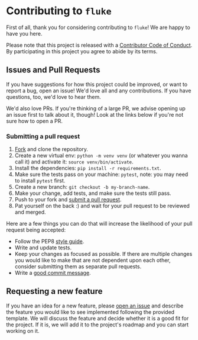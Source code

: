 # Contributing to `fluke`

[fork]: https://github.com/makgyver/fluke/fork
[pr]: https://github.com/makgyver/fluke/compare
[style]: https://peps.python.org/pep-0008/
[code-of-conduct]: https://github.com/makgyver/fluke/blob/main/CODE_OF_CONDUCT.md

First of all, thank you for considering contributing to `fluke`! We are happy to have you here.

Please note that this project is released with a [Contributor Code of Conduct][code-of-conduct].
By participating in this project you agree to abide by its terms.

## Issues and Pull Requests

If you have suggestions for how this project could be improved, or want to report a bug, open an issue! We'd love all and any contributions. If you have questions, too, we'd love to hear them.

We'd also love PRs. If you're thinking of a large PR, we advise opening up an issue first to talk about it, though! Look at the links below if you're not sure how to open a PR.

### Submitting a pull request

1. [Fork][fork] and clone the repository.
1. Create a new virtual env: `python -m venv venv` (or whatever you wanna call it) and activate it: `source venv/bin/activate`.
1. Install the dependencies: `pip install -r requirements.txt`.
1. Make sure the tests pass on your machine: `pytest`, note: you may need to install `pytest` first.
1. Create a new branch: `git checkout -b my-branch-name`.
1. Make your change, add tests, and make sure the tests still pass.
1. Push to your fork and [submit a pull request][pr].
1. Pat yourself on the back :) and wait for your pull request to be reviewed and merged.

Here are a few things you can do that will increase the likelihood of your pull request being accepted:

- Follow the PEP8 [style guide][style].
- Write and update tests.
- Keep your changes as focused as possible. If there are multiple changes you would like to make that are not dependent upon each other, consider submitting them as separate pull requests.
- Write a [good commit message](http://tbaggery.com/2008/04/19/a-note-about-git-commit-messages.html).


## Requesting a new feature

If you have an idea for a new feature, please [open an issue](https://github.com/makgyver/fluke/issues/new?assignees=&labels=&projects=&template=feature_request.md&title=") and describe the feature you would like to see implemented following the provided template. We will discuss the feature and decide whether it is a good fit for the project. If it is, we will add it to the project's roadmap and you can start working on it.


